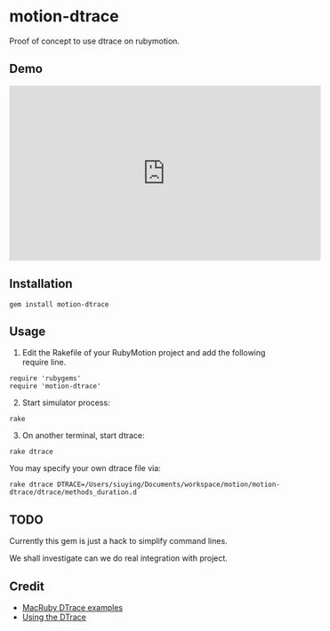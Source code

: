 motion-dtrace
=============

Proof of concept to use dtrace on rubymotion.

Demo
----

<iframe width="560" height="315" src="http://www.youtube.com/embed/w-5HySCUUkI" frameborder="0" allowfullscreen></iframe>

Installation
------------

```
gem install motion-dtrace
```

Usage
-----

1. Edit the Rakefile of your RubyMotion project and add the following require line.

```
require 'rubygems'
require 'motion-dtrace'
```

2. Start simulator process:

```
rake
```

3. On another terminal, start dtrace:

```
rake dtrace
```

You may specify your own dtrace file via: 

```
rake dtrace DTRACE=/Users/siuying/Documents/workspace/motion/motion-dtrace/dtrace/methods_duration.d
```

TODO
----

Currently this gem is just a hack to simplify command lines. 

We shall investigate can we do real integration with project.

Credit
------

- [MacRuby DTrace examples](https://github.com/MacRuby/MacRuby/tree/master/sample-macruby/DTrace)
- [Using the DTrace](http://watson1978.github.com/MacRuby-DoJo/blog/2012/04/15/dtrace/)